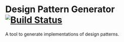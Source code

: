 # Design Pattern Generator [![Build Status](https://travis-ci.com/antflaherty/design-pattern-generator.svg?branch=master)](https://travis-ci.com/antflaherty/design-pattern-generator)

A tool to generate implementations of design patterns.
